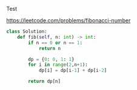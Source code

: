 Test

https://leetcode.com/problems/fibonacci-number
```python
class Solution:
    def fib(self, n: int) -> int:
        if n == 0 or n == 1:
            return n

        dp = {0: 0, 1: 1}
        for i in range(2,n+1):
            dp[i] = dp[i-1] + dp[i-2]

        return dp[n]
```
